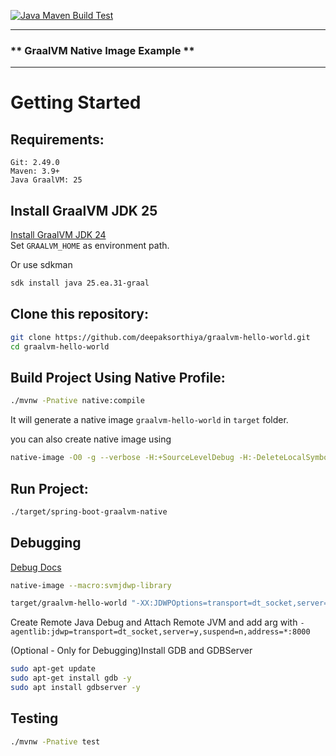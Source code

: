 [![Java Maven Build Test](https://github.com/deepaksorthiya/graalvm-hello-world/actions/workflows/maven-build.yml/badge.svg)](https://github.com/deepaksorthiya/graalvm-hello-world/actions/workflows/maven-build.yml) <br>

---

### ** GraalVM Native Image Example **

---

# Getting Started

## Requirements:

```
Git: 2.49.0
Maven: 3.9+
Java GraalVM: 25
```

## Install GraalVM JDK 25

[Install GraalVM JDK 24](https://www.graalvm.org/latest/getting-started/) <br>
Set ``GRAALVM_HOME`` as environment path.

Or use sdkman

```bash
sdk install java 25.ea.31-graal
```

## Clone this repository:

```bash
git clone https://github.com/deepaksorthiya/graalvm-hello-world.git
cd graalvm-hello-world
```

## Build Project Using Native Profile:

```bash
./mvnw -Pnative native:compile
```

It will generate a native image ```graalvm-hello-world``` in ```target``` folder.

you can also create native image using

```bash
native-image -O0 -g --verbose -H:+SourceLevelDebug -H:-DeleteLocalSymbols -H:+ReportExceptionStackTraces -H:+UnlockExperimentalVMOptions -H:+JDWP -jar target/graalvm-hello-world-1.0.0-SNAPSHOT.jar target/graalvm-hello-world
```

## Run Project:

```bash
./target/spring-boot-graalvm-native
```

## Debugging

[Debug Docs](https://www.graalvm.org/jdk25/reference-manual/native-image/debugging-and-diagnostics/JDWP/)

```bash
native-image --macro:svmjdwp-library
```

```bash
target/graalvm-hello-world "-XX:JDWPOptions=transport=dt_socket,server=y,address=8000"
```

Create Remote Java Debug and Attach Remote JVM and add arg with
``-agentlib:jdwp=transport=dt_socket,server=y,suspend=n,address=*:8000``

(Optional - Only for Debugging)Install GDB and GDBServer

```bash
sudo apt-get update
sudo apt-get install gdb -y
sudo apt install gdbserver -y
```

## Testing

```bash
./mvnw -Pnative test
```